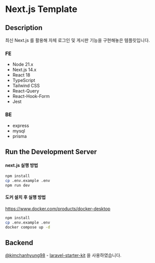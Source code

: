# Next.js Template

## Description

최신 Next.js 를 활용해 자체 로그인 및 게시판 기능을 구현해놓은 템플릿입니다.

### FE
- Node 21.x
- Next.js 14.x
- React 18
- TypeScript
- Tailwind CSS
- React-Query
- React-Hook-Form
- Jest

### BE
- express
- mysql
- prisma

## Run the Development Server

#### next.js 실행 방법

```bash
npm install
cp .env.example .env
npm run dev
``` 

#### 도커 설치 후 실행 방법

https://www.docker.com/products/docker-desktop

```bash
npm install
cp .env.example .env
docker compose up -d
```

## Backend

[@kimchanhyung98](https://github.com/kimchanhyung98) - [laravel-starter-kit](https://github.com/kimchanhyung98/laravel-starter-kit)
을 사용하였습니다.
